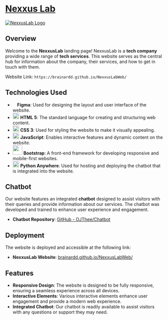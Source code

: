 # <a href="https://brainardd.github.io/NexxusLabWeb/" target="_blank">Nexxus Lab</a>

 <a href="https://brainardd.github.io/NexxusLabWeb/" target="_blank">![NexxusLab Logo](https://github.com/Brainardd/NexxusLabWeb/assets/90681357/a9f90da0-a947-4946-ac75-9de024aad6c2)</a>

## Overview

Welcome to the **NexxusLab** landing page! NexxusLab is a **tech company** providing a wide range of **tech services**. This website serves as the central hub for information about the company, their services, and how to get in touch with them.

Website Link: `https://brainardd.github.io/NexxusLabWeb/`

## Technologies Used

- <img src="https://github.com/Brainardd/NexxusLabWeb/assets/90681357/654773f1-36f9-486b-9220-ee6b65a49187" width="10px"> **Figma**: Used for designing the layout and user interface of the website.
- <img src="https://github.com/Brainardd/NexxusLabWeb/assets/90681357/679bf9e1-f1d9-4c54-a5b0-9cb5fd3fa6c8" width="20px"> **HTML 5**: The standard language for creating and structuring web content.
- <img src="https://github.com/Brainardd/NexxusLabWeb/assets/90681357/6927048d-14b0-40c3-a1eb-be137d11674f" width="20px"> **CSS 3**: Used for styling the website to make it visually appealing.
- <img src="https://github.com/Brainardd/NexxusLabWeb/assets/90681357/cb81cac9-063d-4de0-9480-5ecc294b2e24" width="20px"> **JavaScript**: Enables interactive features and dynamic content on the website.
- <img src="https://github.com/Brainardd/NexxusLabWeb/assets/90681357/c1263773-ca49-409b-81e3-8aa6d54528ed" width="30px"> **Bootstrap**: A front-end framework for developing responsive and mobile-first websites.
- <img src="https://github.com/Brainardd/NexxusLabWeb/assets/90681357/15f93604-a049-45bb-866f-d04638e88dc8" width="20px"> **Python Anywhere**: Used for hosting and deploying the chatbot that is integrated into the website.

## Chatbot

Our website features an integrated **chatbot** designed to assist visitors with their queries and provide information about our services. The chatbot was developed and trained to enhance user experience and engagement.

- **Chatbot Repository**: [GitHub - OJThee/Chatbot](https://github.com/OJThee/Chatbot)

## Deployment

The website is deployed and accessible at the following link:

- **NexxusLab Website**: [brainardd.github.io/NexxusLabWeb/](https://brainardd.github.io/NexxusLabWeb/)

## Features

- **Responsive Design**: The website is designed to be fully responsive, ensuring a seamless experience across all devices.
- **Interactive Elements**: Various interactive elements enhance user engagement and provide a modern web experience.
- **Integrated Chatbot**: Our chatbot is readily available to assist visitors with any questions or support they may need.


